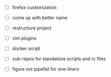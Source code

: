 - [ ] firefox customization
- [ ] come up with better name
- [ ] restructure project
- [ ] vim plugins
- [ ] docker script
- [ ] sub-repos for standalone scripts and rc files
- [ ] figure out pipefail for one-liners

